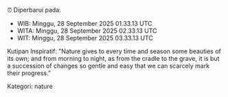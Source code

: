 ⏰ Diperbarui pada:
- WIB: Minggu, 28 September 2025 01.33.13 UTC
- WITA: Minggu, 28 September 2025 02.33.13 UTC
- WIT: Minggu, 28 September 2025 03.33.13 UTC

Kutipan Inspiratif:
"Nature gives to every time and season some beauties of its own; and from morning to night, as from the cradle to the grave, it is but a succession of changes so gentle and easy that we can scarcely mark their progress."


Kategori: nature

